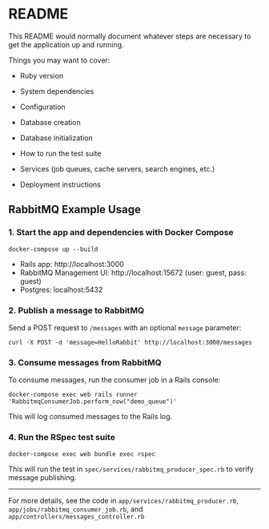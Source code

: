 # README

This README would normally document whatever steps are necessary to get the
application up and running.

Things you may want to cover:

* Ruby version

* System dependencies

* Configuration

* Database creation

* Database initialization

* How to run the test suite

* Services (job queues, cache servers, search engines, etc.)

* Deployment instructions

## RabbitMQ Example Usage

### 1. Start the app and dependencies with Docker Compose

```
docker-compose up --build
```

- Rails app: http://localhost:3000
- RabbitMQ Management UI: http://localhost:15672 (user: guest, pass: guest)
- Postgres: localhost:5432

### 2. Publish a message to RabbitMQ

Send a POST request to `/messages` with an optional `message` parameter:

```
curl -X POST -d 'message=HelloRabbit' http://localhost:3000/messages
```

### 3. Consume messages from RabbitMQ

To consume messages, run the consumer job in a Rails console:

```
docker-compose exec web rails runner 'RabbitmqConsumerJob.perform_now("demo_queue")'
```

This will log consumed messages to the Rails log.

### 4. Run the RSpec test suite

```
docker-compose exec web bundle exec rspec
```

This will run the test in `spec/services/rabbitmq_producer_spec.rb` to verify message publishing.

---

For more details, see the code in `app/services/rabbitmq_producer.rb`, `app/jobs/rabbitmq_consumer_job.rb`, and `app/controllers/messages_controller.rb`
